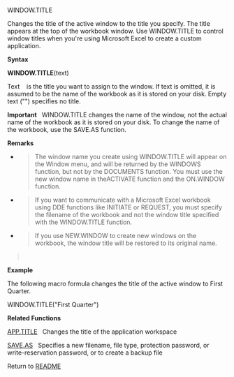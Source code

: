 WINDOW.TITLE

Changes the title of the active window to the title you specify. The
title appears at the top of the workbook window. Use WINDOW.TITLE to
control window titles when you're using Microsoft Excel to create a
custom application.

**Syntax**

**WINDOW.TITLE**(text)

Text&nbsp;&nbsp;&nbsp;&nbsp;is the title you want to assign to the
window. If text is omitted, it is assumed to be the name of the workbook
as it is stored on your disk. Empty text ("") specifies no title.

**Important**&nbsp;&nbsp;&nbsp;WINDOW.TITLE changes the name of the
window, not the actual name of the workbook as it is stored on your
disk. To change the name of the workbook, use the SAVE.AS function.

**Remarks**

  - > The window name you create using WINDOW.TITLE will appear on the
    > Window menu, and will be returned by the WINDOWS function, but not
    > by the DOCUMENTS function. You must use the new window name in
    > theACTIVATE function and the ON.WINDOW function.

  - > If you want to communicate with a Microsoft Excel workbook using
    > DDE functions like INITIATE or REQUEST, you must specify the
    > filename of the workbook and not the window title specified with
    > the WINDOW.TITLE function.

  - > If you use NEW.WINDOW to create new windows on the workbook, the
    > window title will be restored to its original name.

> &nbsp;

**Example**

The following macro formula changes the title of the active window to
First Quarter.

WINDOW.TITLE("First Quarter")

**Related Functions**

[APP.TITLE](APP.TITLE.md)&nbsp;&nbsp;&nbsp;Changes the title of the application
workspace

[SAVE.AS](SAVE.AS.md)&nbsp;&nbsp;&nbsp;Specifies a new filename, file type, protection
password, or write-reservation password, or to create a backup file



Return to [README](README.md)

